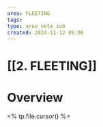 ```yaml
---
area: FLEETING
tags: 
type: area_note_sub
created: 2024-11-12 05:56
---
```

# [[2. FLEETING]] 
# Overview
<% tp.file.cursor() %>
